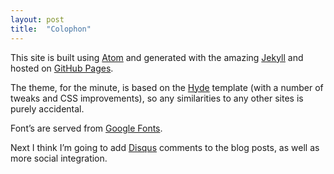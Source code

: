```yaml
---
layout: post
title:  "Colophon"
---
```

This site is built using [Atom](http://atom.io) and generated with the amazing [Jekyll](http://jekyllrb.com/) and hosted on [GitHub Pages](http://pages.github.com).

The theme, for the minute, is based on the [Hyde](https://github.com/poole/hyde) template (with a number of tweaks and CSS improvements), so any similarities to any other sites is purely accidental.

Font&rsquo;s are served from [Google Fonts](https://www.google.com/fonts).

Next <span class="strike">I think I&rsquo;m going to add [Disqus](https://disqus.com/) comments to the blog posts</span>, as well as more social integration.
